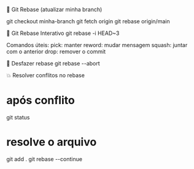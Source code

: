 🚀 Git Rebase (atualizar minha branch)

git checkout minha-branch
git fetch origin
git rebase origin/main


🧠 Git Rebase Interativo
git rebase -i HEAD~3

Comandos úteis:
pick: manter
reword: mudar mensagem
squash: juntar com o anterior
drop: remover o commit

🧽 Desfazer rebase
git rebase --abort

💥 Resolver conflitos no rebase
# após conflito
git status
# resolve o arquivo
git add .
git rebase --continue